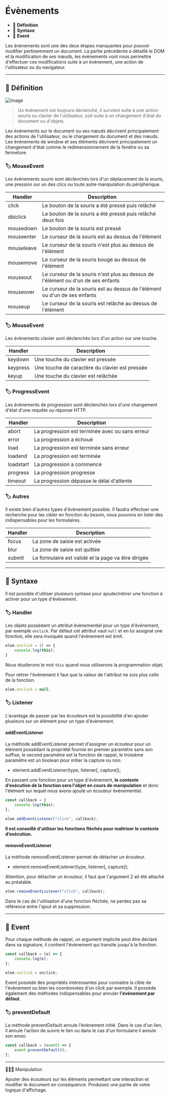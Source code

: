 # Évènements

*  🔖 **Définition**
*  🔖 **Syntaxe**
*  🔖 **Event**

Les évènements sont une des deux étapes manquantes pour pouvoir modifier pertinemment un document. La partie précédente a détaillé le DOM et la modification de ses nœuds, les évènements vont nous permettre d'effectuer ces modifications suite à un évènement, une action de l'utilisateur ou du navigateur.

___

## 📑 Définition

![image](https://raw.githubusercontent.com/seeren-training/JavaScript/master/wiki/resources/event.png)

> Un évènement est toujours déclenché, il survient suite à une action souris ou clavier de l'utilisateur, soit suite à un changement d'état du document ou d'objets. 

Les évènements sur le document ou ses nœuds décrivent principalement des actions de l'utilisateur, ou le chargement du document et des nœuds. Les évènements de window et ses éléments décrivent principalement un changement d'état comme le redimensionnement de la fenêtre ou sa fermeture.

### 🏷️ **MouseEvent**

Les évènements souris sont déclenchés lors d'un déplacement de la souris, une pression sur un des clics ou toute autre manipulation du périphérique.

|Handler|Description|
|---|---|
|click|Le bouton de la souris a été pressé puis relâché|
|dblclick|Le bouton de la souris a été pressé puis relâché deux fois|
|mousedown|Le bouton de la souris est pressé|
|mouseenter|Le curseur de la souris est au dessus de l'élément|
|mouseleave|Le curseur de la souris n'est plus au dessus de l'élément|
|mousemove|Le curseur de la souris bouge au dessus de l'élément|
|mouseout|Le curseur de la souris n'est plus au dessus de l'élément ou d'un de ses enfants|
|mouseover|Le curseur de la souris est au dessus de l'élément ou d'un de ses enfants|
|mouseup|Le curseur de la souris est relâché au dessus de l'élément|

### 🏷️ **MouseEvent**

Les évènements clavier sont déclenchés lors d'un action sur une touche.

|Handler|Description|
|--|--|
|keydown|Une touche du clavier est pressée|
|keypress|Une touche de caractère du clavier est pressée|
|keyup|Une touche du clavier est relâchée|

### 🏷️ **ProgressEvent**

Les évènements de progression sont déclenchés lors d'une changement d'état d'une requête ou réponse HTTP.

|Handler|Description|
|---|---|
|abort|La progression est terminée avec ou sans erreur|
|error|La progression a échoué|
|load|La progression est terminée sans erreur|
|loadend|La progression est terminée|
|loadstart|La progression a commencé|
|progress|La progression progresse|
|timeout|La progression dépasse le délai d'attente|

### 🏷️ **Autres**

Il existe bien d'autres types d'évènement possible. Il faudra effectuer une recherche pour les cibler en fonction du besoin, nous pouvons en lister des indispensables pour les formulaires.

|Handler|Description|
|---|---|
|focus|La zone de saisie est activée|
|blur|La zone de saisie est quittée|
|submit|Le formulaire est validé et la page va être dirigée|

___

## 📑 Syntaxe

Il est possible d'utiliser plusieurs syntaxe pour ajouter/retirer une fonction à activer pour un type d'évènement.

### 🏷️ **Handler**

Les objets possèdent un attribut évènementiel pour un type d'évènement, par exemple `onclick`. Par défaut cet attribut vaut `null` et en lui assignat une fonction, elle sera invoquée quand l'évènement est émit.

```js
elem.onclick = () => {
    console.log(this);
}
```

Nous étudierons le mot `this` quand nous utiliserons la programmation objet.

Pour retirer l'évènement il faut que la valeur de l'attribut ne sois plus celle de la fonction.

```js
elem.onclick = null;
```

### 🏷️ **Listener**

L'avantage de passer par les écouteurs est la possibilité d'en ajouter plusieurs sur un élément pour un type d'évènement.

#### addEventListener

La méthode addEventListener permet d'assigner un écouteur pour un élément possédant la propriété fournie en premier paramètre sans son suffixe, le second paramètre est la fonction de rappel, le troisième paramètre est un boolean pour initier la capture ou non.

* element.addEventListener(type, listener[, capture]);

En passant une fonction pour un type d'évènement, **le contexte d’exécution de la fonction sera l'objet en cours de manipulation** et donc l'élément sur lequel nous avons ajouté un écouteur évènementiel.

```js
const callback = {
    console.log(this);
};

elem.addEventListener("click", callback);
```

**Il est conseillé d'utiliser les fonctions fléchés pour maîtriser le contexte d’exécution.**

#### removeEventListener

La méthode removeEventListener permet de détacher un écouteur.

* element.removeEventListener(type, listener[, capture]);

Attention, pour détacher un écouteur, il faut que l'argument 2 ait été attaché au préalable.

```js
elem.removeEventListener("click", callback);
```

Dans le cas de l'utilisation d'une fonction fléchée, ne perdez pas sa référence entre l'ajout et sa suppression.

___

## 📑 Event

Pour chaque méthode de rappel, un argument implicite peut être déclaré dans sa signature, il contient l'évènement qui transite jusqu'à la fonction.

```js
const callback = (e) => {
    console.log(e);
};

elem.onclick = onclick;
```

Event possède des propriétés intéressantes pour connaitre la cible de l'évènement ou bien les coordonnées d'un click par exemple. Il possède également des méthodes indispensables pour annuler **l'évènement par défaut**.

### 🏷️ **preventDefault**

La méthode preventDefault annule l'évènement initié. Dans le cas d'un lien, il annule l'action de suivre le lien ou dans le cas d'un formulaire il annule son envoi.

```js
const callback = (event) => {
    event.preventDefault();
};
```

___

👨🏻‍💻 Manipulation

Ajouter des écouteurs sur les éléments permettant une interaction et modifier le document en conséquence. Produisez une partie de votre logique d'affichage.